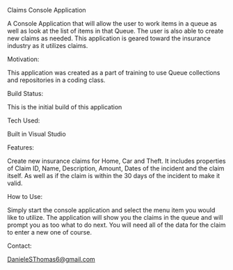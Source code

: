 Claims Console Application

A Console Application that will allow the user to work items in a queue as well as look at the list of items in that Queue. The user is also able to create new claims as needed. This application is geared toward the insurance industry as it utilizes claims.

Motivation:

This application was created as a part of training to use Queue collections and repositories in a coding class.

Build Status:

This is the initial build of this application

Tech Used:

Built in Visual Studio

Features:

Create new insurance claims for Home, Car and Theft. It includes properties of Claim ID, Name, Description, Amount, Dates of the incident and the claim itself. As well as if the claim is within the 30 days of the incident to make it valid.

How to Use:

Simply start the console application and select the menu item you would like to utilize. The application will show you the claims in the queue and will prompt you as too what to do next. You will need all of the data for the claim to enter a new one of course.

Contact:

DanieleSThomas6@gmail.com
